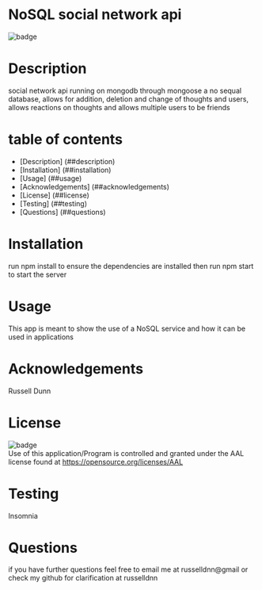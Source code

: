 
  
  # NoSQL social network api

  ![badge](https://img.shields.io/badge/license-AAL-important)

  # Description

  social network api running on mongodb through mongoose a no sequal database, allows for addition, deletion and change of thoughts and users, allows reactions on thoughts and allows multiple users to be friends

  # table of contents

  - [Description] (##description)
  - [Installation] (##installation)
  - [Usage] (##usage)
  - [Acknowledgements] (##acknowledgements)
  - [License] (##license)
  - [Testing] (##testing)
  - [Questions] (##questions)

  # Installation
  run npm install to ensure the dependencies are installed then run npm start to start the server

  # Usage
  This app is meant to show the use of a NoSQL service and how it can be used in applications

  # Acknowledgements
  Russell Dunn

  # License
  ![badge](https://img.shields.io/badge/license-AAL-important)
  <br>
  Use of this application/Program is controlled and granted under the AAL license found at <https://opensource.org/licenses/AAL>

  # Testing
  Insomnia

  # Questions
  if you have further questions feel free to email me at russelldnn@gmail or check my github for clarification at russelldnn



